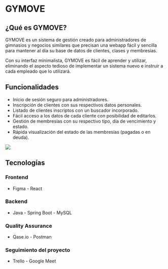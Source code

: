 # GYMOVE
## ¿Qué es GYMOVE?
GYMOVE es un sistema de gestión creado para administradores de gimnasios y negocios similares que precisan una webapp fácil y sencilla para mantener al día su base de datos de clientes, clases y membresías. 

Con su interfaz minimalista, GYMOVE es fácil de aprender y utilizar, eliminando el aspecto tedioso de implementar un sistema nuevo e instruir a cada empleado que lo utilizará.

## Funcionalidades
* Inicio de sesión seguro para administradores.
* Inscripción de clientes con sus respectivos datos personales.
* Listado de clientes inscriptos con un buscador incorporado.
* Fácil acceso a los datos de cada cliente con posibilidad de editarlos.
* Gestión de membresías con su respectivo tipo, día de vencimiento y estado.
* Rápida visualización del estado de las membresías (pagadas o en deuda).

<img src="https://pixeldrain.com/api/file/DAtYWPUJ" />

## Tecnologías
### Frontend
* Figma - React
### Backend
* Java - Spring Boot - MySQL
 ### Quality Assurance
 * Qase.io - Postman
### Seguimiento del proyecto
* Trello - Google Meet
